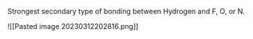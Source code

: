 Strongest secondary type of bonding between Hydrogen and F, O, or N.

![[Pasted image 20230312202816.png]]
